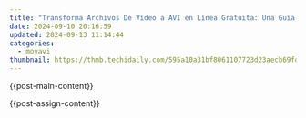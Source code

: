 ```yaml
---
title: "Transforma Archivos De Vídeo a AVI en Línea Gratuita: Una Guía Sencilla Para Convertir Y Compartir Formatos Multimedia Con Eficiencia Mediante Movavi"
date: 2024-09-10 20:16:59
updated: 2024-09-13 11:14:44
categories:
  - movavi
thumbnail: https://thmb.techidaily.com/595a10a31bf8061107723d23aecb69fd20f332e5a1064d315f828e0aa8e0f354.jpg
---
```


{{post-main-content}}

<ins class="adsbygoogle"
     style="display:block"
     data-ad-format="autorelaxed"
     data-ad-client="ca-pub-7571918770474297"
     data-ad-slot="1223367746"></ins>

{{post-assign-content}}

<ins class="adsbygoogle"
     style="display:block"
     data-ad-client="ca-pub-7571918770474297"
     data-ad-slot="8358498916"
     data-ad-format="auto"
     data-full-width-responsive="true"></ins>
